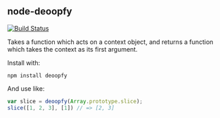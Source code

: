 node-deoopfy
------------
[![Build Status](https://travis-ci.org/yamadapc/node-deoopfy.svg?branch=master)](https://travis-ci.org/yamadapc/node-deoopfy)

Takes a function which acts on a context object, and returns a function which
takes the context as its first argument.

Install with:
```
npm install deoopfy
```

And use like:
```javascript
var slice = deoopfy(Array.prototype.slice);
slice([1, 2, 3], [1]) // => [2, 3]
```
